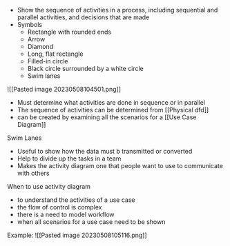 - Show the sequence of activities in a process, including sequential and parallel activities, and decisions that are made
- Symbols
	- Rectangle with rounded ends
	- Arrow
	- Diamond
	- Long, flat rectangle
	- Filled-in circle
	- Black circle surrounded by a white circle
	- Swim lanes

![[Pasted image 20230508104501.png]]

- Must determine what activities are done in sequence or in parallel
- The sequence of activities can be determined from [[Physical dfd]]
- can be created by examining all the scenarios for a [[Use Case Diagram]]

Swim Lanes
- Useful to show how the data must b transmitted or converted
- Help to divide up the tasks in a team
- Makes the activity diagram one that people want to use to communicate with others

When to use activity diagram
- to understand the activities of a use case
- the flow of control is complex
- there is a need to model workflow
- when all scenarios for a use case need to be shown

Example:
![[Pasted image 20230508105116.png]]